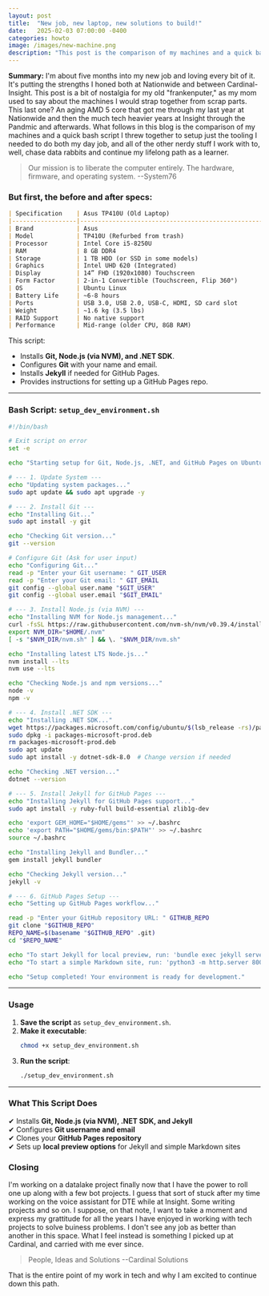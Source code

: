 ```yaml
---
layout: post
title:  "New job, new laptop, new solutions to build!"
date:   2025-02-03 07:00:00 -0400
categories: howto
image: /images/new-machine.png
description: "This post is the comparison of my machines and a quick bash script I threw together to setup just the tooling I needed to do both my day job, and all of the other nerdy stuff I work with to, well, chase data rabbits and continue my lifelong path as a learner."
---
```

**Summary:** I'm about five months into my new job and loving every bit of it. It's putting the strengths I honed both at Nationwide and between Cardinal-Insight. This post is a bit of nostalgia for my old "frankenputer," as my mom used to say about the machines I would strap together from scrap parts. This last one? An aging AMD 5 core that got me through my last year at Nationwide and then the much tech heavier years at Insight through the Pandmic and afterwards. What follows in this blog is the comparison of my machines and a quick bash script I threw together to setup just the tooling I needed to do both my day job, and all of the other nerdy stuff I work with to, well, chase data rabbits and continue my lifelong path as a learner.

>Our mission is to liberate the computer entirely. The hardware, firmware, and operating system. --System76

 <!--more-->
### But first, the before and after specs:
```markdown
| Specification    | Asus TP410U (Old Laptop)                                | System76 Pangolin (New Laptop)            |
|------------------|---------------------------------------------------------|-------------------------------------------|
| Brand            | Asus                                                    | System76                                  |
| Model            | TP410U (Refurbed from trash)                            | Pangolin                                  |
| Processor        | Intel Core i5-8250U                                     | AMD Ryzen                                 |
| RAM              | 8 GB DDR4                                               | 32 GB DDR4                                |
| Storage          | 1 TB HDD (or SSD in some models)                        | 1 TB NVMe SSD                             |
| Graphics         | Intel UHD 620 (Integrated)                              | AMD Integrated Graphics                   |
| Display          | 14” FHD (1920x1080) Touchscreen                         | 15.6” FHD (1920x1080)                     |
| Form Factor      | 2-in-1 Convertible (Touchscreen, Flip 360°)             | Traditional Laptop                        |
| OS               | Ubuntu Linux                                            | Ubuntu Linux                              |
| Battery Life     | ~6-8 hours                                              | Varies (~8-10 hours depending on usage)   |
| Ports            | USB 3.0, USB 2.0, USB-C, HDMI, SD card slot             | USB-C, USB 3.2, HDMI, more ports          |
| Weight           | ~1.6 kg (3.5 lbs)                                       | ~1.9 kg (4.2 lbs)                         |
| RAID Support     | No native support                                       | 18 TB WD Red Pro Dual RAID                |
| Performance      | Mid-range (older CPU, 8GB RAM)                          | High-performance (Ryzen CPU, 32GB RAM)    |
```

This script:
- Installs **Git, Node.js (via NVM), and .NET SDK**.
- Configures **Git** with your name and email.
- Installs **Jekyll** if needed for GitHub Pages.
- Provides instructions for setting up a GitHub Pages repo.

---

### **Bash Script: `setup_dev_environment.sh`**
```bash
#!/bin/bash

# Exit script on error
set -e

echo "Starting setup for Git, Node.js, .NET, and GitHub Pages on Ubuntu..."

# --- 1. Update System ---
echo "Updating system packages..."
sudo apt update && sudo apt upgrade -y

# --- 2. Install Git ---
echo "Installing Git..."
sudo apt install -y git

echo "Checking Git version..."
git --version

# Configure Git (Ask for user input)
echo "Configuring Git..."
read -p "Enter your Git username: " GIT_USER
read -p "Enter your Git email: " GIT_EMAIL
git config --global user.name "$GIT_USER"
git config --global user.email "$GIT_EMAIL"

# --- 3. Install Node.js (via NVM) ---
echo "Installing NVM for Node.js management..."
curl -fsSL https://raw.githubusercontent.com/nvm-sh/nvm/v0.39.4/install.sh | bash
export NVM_DIR="$HOME/.nvm"
[ -s "$NVM_DIR/nvm.sh" ] && \. "$NVM_DIR/nvm.sh"

echo "Installing latest LTS Node.js..."
nvm install --lts
nvm use --lts

echo "Checking Node.js and npm versions..."
node -v
npm -v

# --- 4. Install .NET SDK ---
echo "Installing .NET SDK..."
wget https://packages.microsoft.com/config/ubuntu/$(lsb_release -rs)/packages-microsoft-prod.deb -O packages-microsoft-prod.deb
sudo dpkg -i packages-microsoft-prod.deb
rm packages-microsoft-prod.deb
sudo apt update
sudo apt install -y dotnet-sdk-8.0  # Change version if needed

echo "Checking .NET version..."
dotnet --version

# --- 5. Install Jekyll for GitHub Pages ---
echo "Installing Jekyll for GitHub Pages support..."
sudo apt install -y ruby-full build-essential zlib1g-dev

echo 'export GEM_HOME="$HOME/gems"' >> ~/.bashrc
echo 'export PATH="$HOME/gems/bin:$PATH"' >> ~/.bashrc
source ~/.bashrc

echo "Installing Jekyll and Bundler..."
gem install jekyll bundler

echo "Checking Jekyll version..."
jekyll -v

# --- 6. GitHub Pages Setup ---
echo "Setting up GitHub Pages workflow..."

read -p "Enter your GitHub repository URL: " GITHUB_REPO
git clone "$GITHUB_REPO"
REPO_NAME=$(basename "$GITHUB_REPO" .git)
cd "$REPO_NAME"

echo "To start Jekyll for local preview, run: 'bundle exec jekyll serve'"
echo "To start a simple Markdown site, run: 'python3 -m http.server 8000'"

echo "Setup completed! Your environment is ready for development."
```

---

### **Usage**
1. **Save the script** as `setup_dev_environment.sh`.
2. **Make it executable**:
   ```bash
   chmod +x setup_dev_environment.sh
   ```
3. **Run the script**:
   ```bash
   ./setup_dev_environment.sh
   ```

---

### **What This Script Does**
✔ Installs **Git, Node.js (via NVM), .NET SDK, and Jekyll**  
✔ Configures **Git username and email**  
✔ Clones your **GitHub Pages repository**  
✔ Sets up **local preview options** for Jekyll and simple Markdown sites

### **Closing**
I'm working on a datalake project finally now that I have the power to roll one up along with a few bot projects. I guess that sort of stuck after my time working on the voice assistant for DTE while at Insight. Some writing projects and so on. I suppose, on that note, I want to take a moment and express my grattitude for all the years I have enjoyed in working with tech projects to solve buiness problems. I don't see any job as better than another in this space. What I feel instead is something I picked up at Cardinal, and carried with me ever since.

>People, Ideas and Solutions --Cardinal Solutions

That is the entire point of my work in tech and why I am excited to continue down this path.